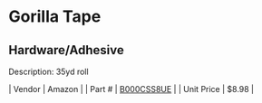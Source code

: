 # Gorilla Tape
## Hardware/Adhesive
Description: 	35yd roll 

| Vendor | Amazon | 
| Part # | [B000CSS8UE](http://www.amazon.com/Black-Gorilla-Tape-1-88-Roll/dp/B000CSS8UE/ref=sr_1_1?ie=UTF8&qid=1446016170&sr=8-1&keywords=gorilla+tape) | 
| Unit Price | $8.98 | 
